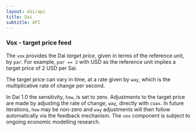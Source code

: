 ```yaml
---
layout: dai/api
title: Dai
subtitle: API
---
```


### Vox - target price feed

The `vox` provides the Dai *target price*, given in terms of the reference
unit, by `par`. For example, `par == 2` with USD as the reference unit implies
a target price of 2 USD per Sai.

The target price can vary in time, at a rate given by `way`, which is the
multiplicative rate of change per second.

In Dai 1.0 the sensitivity, `how`, is set to zero. Adjustments to the target
price are made by adjusting the rate of change, `way`, directly with `coax`.
In future iterations, `how` may be non-zero and `way` adjustments will then
follow automatically via the feedback mechanism. The `vox` component is
subject to ongoing economic modelling research.
